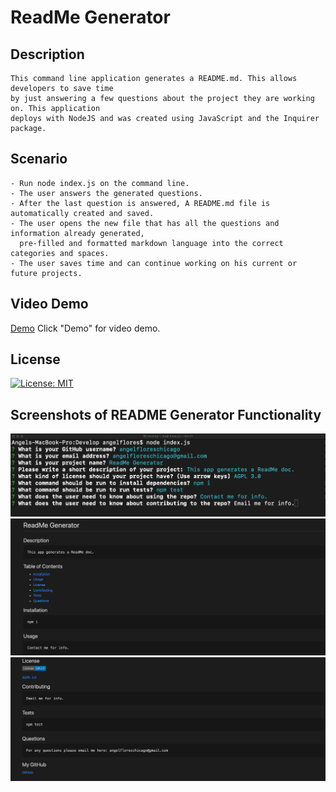 # ReadMe Generator

## Description
    This command line application generates a README.md. This allows developers to save time
    by just answering a few questions about the project they are working on. This application
    deploys with NodeJS and was created using JavaScript and the Inquirer package.

## Scenario
    - Run node index.js on the command line.
    - The user answers the generated questions.
    - After the last question is answered, A README.md file is automatically created and saved.
    - The user opens the new file that has all the questions and information already generated,
      pre-filled and formatted markdown language into the correct categories and spaces. 
    - The user saves time and can continue working on his current or future projects. 

## Video Demo

[Demo](https://drive.google.com/file/d/1a_kseJEmAt5I3nt5UeOFTOb_rmmXFQuu/view?usp=sharing)
Click "Demo" for video demo. 

## License

[![License: MIT](https://img.shields.io/badge/License-MIT-yellow.svg)](https://opensource.org/licenses/MIT)

## Screenshots of README Generator Functionality

<img src="./gif/demo3.png">
<img src="./gif/demo.png">
<img src="./gif/demo2.png">